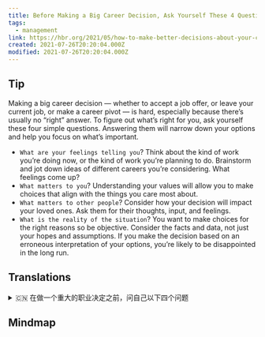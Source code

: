 ```yaml
---
title: Before Making a Big Career Decision, Ask Yourself These 4 Questions
tags:
  - management
link: https://hbr.org/2021/05/how-to-make-better-decisions-about-your-career?utm_medium=email&utm_source=newsletter_daily&utm_campaign=mtod_notactsubs
created: 2021-07-26T20:20:04.000Z
modified: 2021-07-26T20:20:04.000Z
---
```


## Tip

Making a big career decision — whether to accept a job offer, or leave your current job, or make a career pivot — is hard, especially because there’s usually no “right” answer. To figure out what’s right for you, ask yourself these four simple questions. Answering them will narrow down your options and help you focus on what’s important.

- `What are your feelings telling you`? Think about the kind of work you’re doing now, or the kind of work you’re planning to do. Brainstorm and jot down ideas of different careers you’re considering. What feelings come up?
- `What matters to you`? Understanding your values will allow you to make choices that align with the things you care most about.
- `What matters to other people`? Consider how your decision will impact your loved ones. Ask them for their thoughts, input, and feelings.
- `What is the reality of the situation`? You want to make choices for the right reasons so be objective. Consider the facts and data, not just your hopes and assumptions. If you make the decision based on an erroneous interpretation of your options, you’re likely to be disappointed in the long run.

## Translations

<details>
   <summary>🇨🇳 在做一个重大的职业决定之前，问自己以下四个问题 </summary>

做出一个重大的职业决定——不管是接受一份工作，还是离开你目前的工作，还是转行——都很困难，特别是因为通常没有“正确”的答案。 要想找出什么适合你，问自己这四个简单的问题。回答这些问题会缩小你的选择范围，帮助你把注意力集中在重要的事情上。

- 你的感觉告诉你什么？ 想想你现在正在做的工作，或者你计划要做的工作。头脑风暴并记下你正在考虑的不同职业的想法。什么感觉出现了？
- 什么对你重要？理解你的价值观会让你做出与你最关心的事情一致的选择。
- 什么对其他人重要？考虑一下你的决定将如何影响你所爱的人。询问他们的想法、意见和感受。
- 实际情况如何？你想要做出正确的选择，所以要客观。考虑事实和数据，而不仅仅是你的希望和假设。 如果你的决定是基于对你的选择的错误解读，那么从长远来看你很可能会失望。

</details>

## Mindmap
